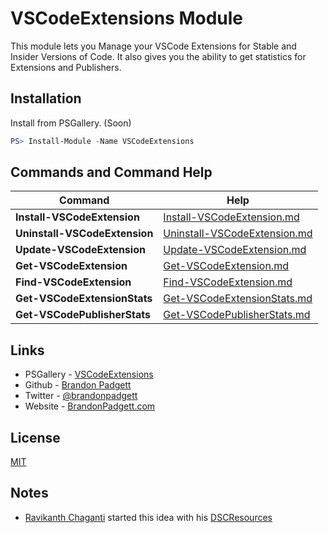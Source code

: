# VSCodeExtensions Module

This module lets you Manage your VSCode Extensions for Stable and Insider Versions of Code. It also gives you the ability to get statistics for Extensions and Publishers.

## Installation

Install from PSGallery. (Soon)

```powershell
PS> Install-Module -Name VSCodeExtensions
```


## Commands and Command Help

| Command                       | Help                                                                            |
|-------------------------------|---------------------------------------------------------------------------------|
| **Install-VSCodeExtension**   | [Install-VSCodeExtension.md](../Commands/Install-VSCodeExtension.md)            |
| **Uninstall-VSCodeExtension** | [Uninstall-VSCodeExtension.md](../Commands/Uninstall-VSCodeExtension.md)        |
| **Update-VSCodeExtension**    | [Update-VSCodeExtension.md](../Commands/Update-VSCodeExtension.md)              |
| **Get-VSCodeExtension**       | [Get-VSCodeExtension.md](../Commands/Get-VSCodeExtension.md)                    |
| **Find-VSCodeExtension**      | [Find-VSCodeExtension.md](../Commands/Find-VSCodeExtension.md)                  |
| **Get-VSCodeExtensionStats**  | [Get-VSCodeExtensionStats.md](../Commands/Get-VSCodeExtensionStats.md)          |
| **Get-VSCodePublisherStats**  | [Get-VSCodePublisherStats.md](../Commands/Get-VSCodePublisherStats.md)          |


## Links

- PSGallery - [VSCodeExtensions](https://www.powershellgallery.com/packages/VSCodeExtensions/)
- Github - [Brandon Padgett](https://github.com/gerane)
- Twitter - [@brandonpadgett](https://twitter.com/BrandonPadgett)
- Website - [BrandonPadgett.com](http://brandonpadgett.com)


## License

[MIT](LICENSE)


## Notes

* [Ravikanth Chaganti](https://twitter.com/ravikanth) started this idea with his [DSCResources](https://github.com/rchaganti/DSCResources/tree/master/vscode)